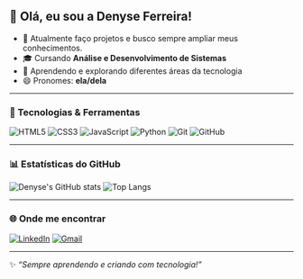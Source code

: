 ## 👋 Olá, eu sou a Denyse Ferreira!  

- 🚀 Atualmente faço projetos e busco sempre ampliar meus conhecimentos.  
- 🎓 Cursando **Análise e Desenvolvimento de Sistemas**  
- 🌱 Aprendendo e explorando diferentes áreas da tecnologia   
- 😄 Pronomes: **ela/dela**  

---

### 🚀 Tecnologias & Ferramentas
![HTML5](https://img.shields.io/badge/HTML5-E34F26?style=for-the-badge&logo=html5&logoColor=white)
![CSS3](https://img.shields.io/badge/CSS3-1572B6?style=for-the-badge&logo=css3&logoColor=white)
![JavaScript](https://img.shields.io/badge/JavaScript-F7DF1E?style=for-the-badge&logo=javascript&logoColor=black)
![Python](https://img.shields.io/badge/Python-3776AB?style=for-the-badge&logo=python&logoColor=white)
![Git](https://img.shields.io/badge/Git-F05032?style=for-the-badge&logo=git&logoColor=white)
![GitHub](https://img.shields.io/badge/GitHub-181717?style=for-the-badge&logo=github&logoColor=white)

---

### 📊 Estatísticas do GitHub
![Denyse's GitHub stats](https://github-readme-stats.vercel.app/api?username=DEEHxs&show_icons=true&theme=dracula)
![Top Langs](https://github-readme-stats.vercel.app/api/top-langs/?username=DEEHxs&layout=compact&theme=dracula)

---

### 🌐 Onde me encontrar
[![LinkedIn](https://img.shields.io/badge/LinkedIn-0077B5?style=for-the-badge&logo=linkedin&logoColor=white)](https://www.linkedin.com/in/denyse-ferreira-211984331/)
[![Gmail](https://img.shields.io/badge/Gmail-D14836?style=for-the-badge&logo=gmail&logoColor=white)](mailto:denysepanzaf@gmail.com)

---
✨ _“Sempre aprendendo e criando com tecnologia!”_
